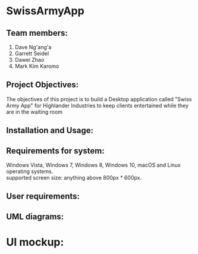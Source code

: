 # SwissArmyApp

## Team members:

  1. Dave	Ng'ang'a <br />
  2. Garrett	Seidel <br />
  3. Dawei	Zhao <br />
  4. Mark Kim	Karomo <br />

## Project Objectives:
The objectives of this project is to build a Desktop application called "Swiss Army App" for Highlander Industries to keep clients entertained while they are in the waiting room 

## Installation and Usage:

## Requirements for system:
Windows Vista, Windows 7, Windows 8, Windows 10, macOS and Linux operating systems. <br />
supported screen size: anything above 800px * 600px.  <br />

## User requirements:

## UML diagrams:

# UI mockup:

